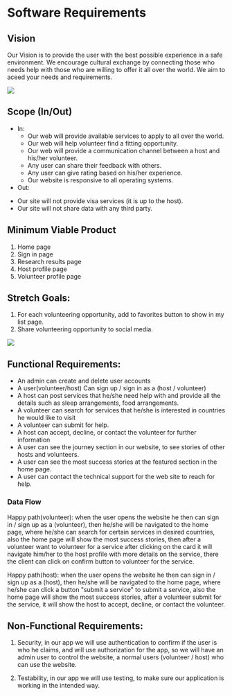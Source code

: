 # Software Requirements
## Vision
 Our Vision is to provide the user with the best possible experience in a safe environment. We encourage cultural exchange by connecting those who needs help with those who are willing to offer it all over the world. We aim to aceed your needs and requirements.
  
![](https://hertz.mediaclick.work/mp-include/uploads/2017/04/vision.png)

## Scope (In/Out)
- In:
  * Our web will provide available services to apply to all over the world.
  * Our web will help volunteer find a fitting opportunity.
  * Our web will provide a communication channel between a host and his/her volunteer.
  * Any user can share their feedback with others.
  * Any user can give rating based on his/her experience.
  * Our website is responsive to all operating systems.
 - Out:
  * Our site will not provide visa services (it is up to the host).
  * Our site will not share data with any third party.

## Minimum Viable Product
1.	Home page
2.	Sign in page
3.	Research results page
4.	Host profile page
5.	Volunteer profile page


## Stretch Goals:
1. For each volunteering opportunity, add to favorites button to show in my list page.
2. Share volunteering opportunity to social media.

![](https://i.pinimg.com/564x/88/b9/29/88b929ce65896f2d6708a5cfb1cff519.jpg)

## Functional Requirements:

- An admin can create and delete user accounts
- A user(volunteer/host) Can sign up / sign in as a (host / volunteer)
- A host can post services that he/she need help with and provide all the details such as sleep arrangements, food arrangements.
- A volunteer can search for services that he/she is interested in countries he would like to visit
- A volunteer can submit for help.
- A host can accept, decline, or contact the volunteer for further information
- A user can see the journey section in our website, to see stories of other hosts and volunteers.
- A user can see the most success stories at the featured section in the home page.
- A user can contact the technical support for the web site to reach for help.

### Data Flow
Happy path(volunteer): when the user opens the website he then can sign in / sign up as a (volunteer), then he/she will be navigated to the home page, where he/she can search for certain services in desired countries, also the home page will show the most success stories, then after a volunteer want to volunteer for a service after clicking on the card it will navigate him/her to the host profile with more details on the service, there the client can click on confirm button to volunteer for the service.

Happy path(host): when the user opens the website he then can sign in / sign up as a (host), then he/she will be navigated to the home page, where he/she can click a button "submit a service" to submit a service, also the home page will show the most success stories, after a volunteer submit for the service, it will show the host to accept, decline, or contact the volunteer.

## Non-Functional Requirements:

1. Security, in our app we will use authentication to confirm if the user is who he claims, and will use authorization for the app, so we will have an admin user to control the website, a normal users (volunteer / host) who can use the website.

2. Testability, in our app we will use testing, to make sure our application is working in the intended way.